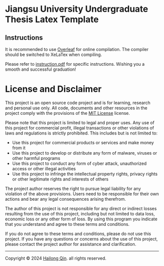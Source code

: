 # Jiangsu University Undergraduate Thesis Latex Template

## Instructions

It is recommended to use [Overleaf](https://www.overleaf.com) for online compilation. The compiler should be switched to XeLaTex when compiling.

Please refer to [instruction.pdf](./instruction.pdf) for specific instructions. Wishing you a smooth and successful graduation!

# License and Disclaimer

This project is an open source code project and is for learning, research and personal use only. All code, documents and other resources in the project comply with the provisions of the [MIT License](./LICENSE) license.

Please note that this project is limited to legal and proper uses. Any use of this project for commercial profit, illegal transactions or other violations of laws and regulations is strictly prohibited. This includes but is not limited to:

- Use this project for commercial products or services and make money from it
- Use this project to develop or distribute any form of malware, viruses or other harmful programs
- Use this project to conduct any form of cyber attack, unauthorized access or other illegal activities
- Use this project to infringe the intellectual property rights, privacy rights or other legitimate rights and interests of others

The project author reserves the right to pursue legal liability for any violation of the above provisions. Users need to be responsible for their own actions and bear any legal consequences arising therefrom.

The author of this project is not responsible for any direct or indirect losses resulting from the use of this project, including but not limited to data loss, economic loss or any other form of loss. By using this program you indicate that you understand and agree to these terms and conditions.

If you do not agree to these terms and conditions, please do not use this project. If you have any questions or concerns about the use of this project, please contact the project author for assistance and clarification.

---

Copyright © 2024 [Hailong Qin](https://github.com/qin-jingyun). all rights reserved.